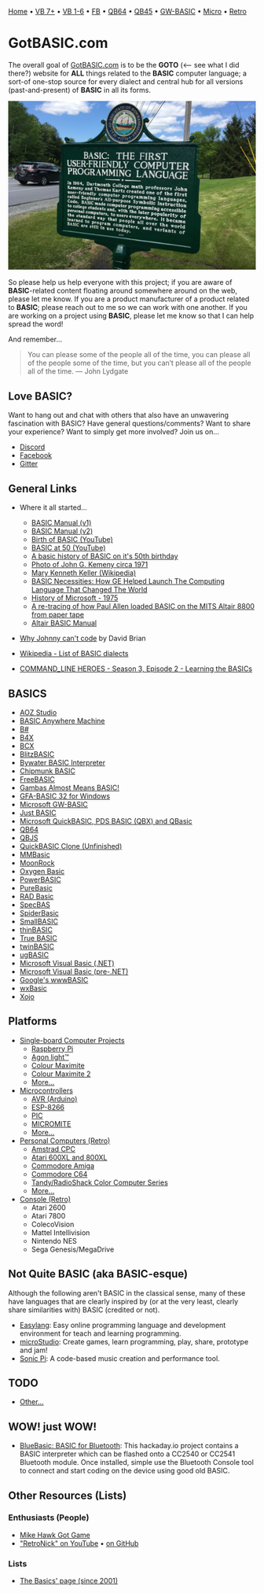 [Home](https://gotbasic.com) • [VB 7+](vb.md) • [VB 1-6](vb6.md) • [FB](freebasic.md) • [QB64](qb64.md) • [QB45](qb.md) • [GW-BASIC](gw-basic.md) • [Micro](micro.md) • [Retro](retro.md)

# GotBASIC.com

The overall goal of [GotBASIC.com](https://gotBASIC.com) is to be the **GOTO** (<-- see what I did there?) website for __**ALL**__ things related to the **BASIC** computer language; a sort-of  one-stop source for every dialect and central hub for all versions (past-and-present) of **BASIC** in all its forms.

[![BASIC Historical Marker](images/historical_marker.jpg)](https://granitegeek.concordmonitor.com/2019/06/11/finally-a-historical-marker-that-talks-about-something-important/)

So please help us help everyone with this project; if you are aware of **BASIC**-related content floating around somewhere around on the web, please let me know.  If you are a product manufacturer of a product related to **BASIC**; please reach out to me so we can work with one another.  If you are working on a project using **BASIC**, please let me know so that I can help spread the word!

And remember...

> You can please some of the people all of the time, you can please all of the people some of the time, but you can’t please all of the people all of the time. ― John Lydgate

## Love BASIC?

Want to hang out and chat with others that also have an unwavering fascination with BASIC? Have general questions/comments? Want to share your experience? Want to simply get more involved? Join us on...

  - [Discord](https://discord.gg/AYcgDwERUU)
  - [Facebook](https://www.facebook.com/groups/gotbasic)
  - [Gitter](https://gitter.im/GotBASIC/community)

## General Links

  - Where it all started...
    - [BASIC Manual (v1)](https://www.dartmouth.edu/basicfifty/basicmanual_1964.pdf)
    - [BASIC Manual (v2)](http://www.bitsavers.org/pdf/dartmouth/BASIC_Oct64.pdf)
    - [Birth of BASIC (YouTube)](https://youtu.be/WYPNjSoDrqw)
    - [BASIC at 50 (YouTube)](https://youtu.be/gxo9LVIgOiI)
    - [A basic history of BASIC on it's 50th birthday](https://www.gamedeveloper.com/business/a-basic-history-of-basic-on-its-50th-birthday)
    - [Photo of John G. Kemeny circa 1971](https://www.facebook.com/photo.php?fbid=3231692710177167&set=gm.2801583449951637&type=3&eid=ARBtSSg1CovWA2io5tfAxHmmAPipYiSrENWlV7gpvv7y37WUdFsJ9hCG0VFfODJdf76_IVQ3k6fOEczC&ifg=1)
    - [Mary Kenneth Keller (Wikipedia)](https://en.wikipedia.org/wiki/Mary_Kenneth_Keller)
    - [BASIC Necessities: How GE Helped Launch The Computing Language That Changed The World](https://www.ge.com/reports/basic-necessities-how-ge-helped-launch-the-computing-language-that-changed-the-world/)
    - [History of Microsoft - 1975](https://youtu.be/BLaMbaVT22E)
    - [A re-tracing of how Paul Allen loaded BASIC on the MITS Altair 8800 from paper tape](https://youtu.be/2wEyqJnhec8)
    - [Altair BASIC Manual](http://www.virtualaltair.com/virtualaltair.com/PDF/AltairBasic_1275.pdf)

- [Why Johnny can't code](https://www.salon.com/test2/2006/09/14/basic_2) by David Brian
- [Wikipedia - List of BASIC dialects](https://en.wikipedia.org/wiki/List_of_BASIC_dialects)
- [COMMAND_LINE HEROES - Season 3, Episode 2 - Learning the BASICs](https://www.redhat.com/en/command-line-heroes/season-3/learning-the-basics)  

## BASICS

- [AOZ Studio](aozstudio.md)
- [BASIC Anywhere Machine](bam.md)
- [B#](bsharp.md)
- [B4X](b4x.md)
- [BCX](bcx.md)
- [BlitzBASIC](blitz.md)
- [Bywater BASIC Interpreter](bywater.md)
- [Chipmunk BASIC](chipmunk.md)
- [FreeBASIC](freebasic.md)
- [Gambas Almost Means BASIC!](gambas.md)
- [GFA-BASIC 32 for Windows](gfa.md)
- [Microsoft GW-BASIC](gw-basic.md)
- [Just BASIC](justbasic.md)
- [Microsoft QuickBASIC, PDS BASIC (QBX) and QBasic](qb.md)
- [QB64](qb64.md)
- [QBJS](qbjs.md)
- [QuickBASIC Clone (Unfinished)](qbc.md)
- [MMBasic](mmbasic.md)
- [MoonRock](moonrock.md)
- [Oxygen Basic](oxygen.md)
- [PowerBASIC](powerbasic.md)
- [PureBasic](purebasic.md)
- [RAD Basic](radbasic.md)
- [SpecBAS](specbas.md)
- [SpiderBasic](spiderbasic.md)
- [SmallBASIC](smallbasic.md)
- [thinBASIC](thinbasic.md)
- [True BASIC](truebasic.md)
- [twinBASIC](twinbasic.md)
- [ugBASIC](ugbasic.md)
- [Microsoft Visual Basic (.NET)](vb.md)
- [Microsoft Visual Basic (pre-.NET)](vb6.md)
- [Google's wwwBASIC](wwwbasic.md)
- [wxBasic](wxbasic.md)
- [Xojo](xojo.md)

## Platforms

- [Single-board Computer Projects](singleboard.md)
  - [Raspberry Pi](pi.md)
  - [Agon light™](agon.md)
  - [Colour Maximite](cmm1.md)
  - [Colour Maximite 2](cmm2.md)
  - [More...](singleboard.md)
- [Microcontrollers](micro.md)
  - [AVR (Arduino)](avr.md)
  - [ESP-8266](esp.md)
  - [PIC](pic.md)
  - [MICROMITE](micromite.md)
  - [More...](micro.md)
- [Personal Computers (Retro)](retro.md)
  - [Amstrad CPC](amstrad.md)
  - [Atari 600XL and 800XL](atari.md)
  - [Commodore Amiga](amiga.md)
  - [Commodore C64](c64.md)
  - [Tandy/RadioShack Color Computer Series](coco.md)
  - [More...](retro.md)
- [Console (Retro)](console.md)
  - Atari 2600
  - Atari 7800
  - ColecoVision
  - Mattel Intellivision
  - Nintendo NES
  - Sega Genesis/MegaDrive

## Not Quite BASIC (aka BASIC-esque)

Although the following aren't BASIC in the classical sense, many of these have languages that are clearly inspired by (or at the very least, clearly share similarities with) BASIC (credited or not).

- [Easylang](https://easylang.online/): Easy online programming language and development environment for teach and learning programming.
- [microStudio](https://microstudio.dev/projects/): Create games, learn programming, play, share, prototype and jam!
- [Sonic Pi](https://sonic-pi.net/): A code-based music creation and performance tool.

## TODO

- [Other...](other.md)

## WOW! just WOW!

- [BlueBasic: BASIC for Bluetooth](https://hackaday.io/project/2386-bluebasic-basic-for-bluetooth): This hackaday.io project contains a BASIC interpreter which can be flashed onto a CC2540 or CC2541 Bluetooth module. Once installed, simple use the Bluetooth Console tool to connect and start coding on the device using good old BASIC.

## Other Resources (Lists)

### Enthusiasts (People)

- [Mike Hawk Got Game](https://qbmikehawk.neocities.org/)
- ["RetroNick" on YouTube](https://www.youtube.com/channel/UCLak9dN2fgKU9keY2XEBRFQ) • [on GitHub](https://github.com/RetroNick2020/Channel-Code)

### Lists

- [The Basics' page (since 2001)](http://basic.mindteq.com/)
